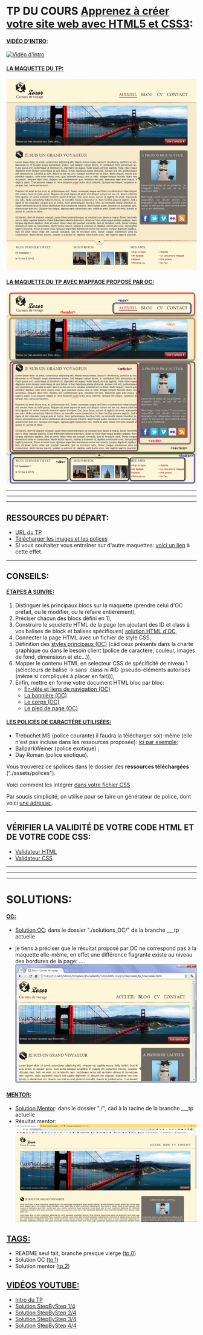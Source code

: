 # TP DU COURS [Apprenez à créer votre site web avec HTML5 et CSS3](https://openclassrooms.com/fr/courses/1603881-apprenez-a-creer-votre-site-web-avec-html5-et-css3):

#### <u>VIDÉO D'INTRO:</u>
[![Vidéo d'intro](https://i.imgur.com/vKb2F1B.png)](https://player.vimeo.com/video/243808215?color=7451eb)

#### <u>LA MAQUETTE DU TP:</u>
![i](https://raw.githubusercontent.com/achicyr/OC__frontend__P2/___tp/assets/maquette.png)
#### <u>LA MAQUETTE DU TP AVEC MAPPAGE PROPOSÉ PAR OC:</u>
![i](https://raw.githubusercontent.com/achicyr/OC__frontend__P2/___tp/assets/maquette_mapped.png)

---
---
---

## RESSOURCES DU DÉPART:

- [URL du TP](https://openclassrooms.com/fr/courses/1603881-apprenez-a-creer-votre-site-web-avec-html5-et-css3/1606688-tp-creez-un-site-pas-a-pas)
- [Télécharger les images et les polices](https://course.oc-static.com/ftp-tutos/cours/html-css/p3/ch4/tp_images_polices.zip)
- Si vous souhaitez vous entraîner sur d'autre maquettes: [voici un lien](https://html5up.net/) à cette effet.

---

## CONSEILS:

#### <u>ÉTAPES À SUIVRE:</u>
1. Distinguer les principaux blocs sur la maquette (prendre celui d'OC préfait, ou le modifier, ou le refaire entièrement),
2. Préciser chacun des blocs défini en 1),
3. Construire le squelette HTML de la page (en ajoutant des ID et class à vos balises de block et balises spécifiques) [solution HTML d'OC](https://openclassrooms.com/fr/courses/1603881-apprenez-a-creer-votre-site-web-avec-html5-et-css3/1606688-tp-creez-un-site-pas-a-pas#/id/r-1611503),
4. Connecter la page HTML avec un fichier de style CSS,
5. Définition des [styles principaux (OC)](https://openclassrooms.com/fr/courses/1603881-apprenez-a-creer-votre-site-web-avec-html5-et-css3/1606688-tp-creez-un-site-pas-a-pas#/id/r-1611544) (càd ceux présents dans la charte graphique ou dans le besoin client (police de caractère, couleur, images de fond, dimensiosn et etc...)),
6. Mapper le contenu HTML en selecteur CSS de spécificité de niveau 1 (sélecteurs de balise -> sans .class ni #ID (pseudo-éléments autorisés (même si compliqués à placer en fait))),
7. Enfin, mettre en forme votre document HTML bloc par bloc:
    - [En-tête et liens de navigation (OC)](https://openclassrooms.com/fr/courses/1603881-apprenez-a-creer-votre-site-web-avec-html5-et-css3/1606688-tp-creez-un-site-pas-a-pas#/id/r-1611567)
    - [La bannière (OC)](https://openclassrooms.com/fr/courses/1603881-apprenez-a-creer-votre-site-web-avec-html5-et-css3/1606688-tp-creez-un-site-pas-a-pas#/id/r-1611596)
    - [Le corps (OC)](https://openclassrooms.com/fr/courses/1603881-apprenez-a-creer-votre-site-web-avec-html5-et-css3/1606688-tp-creez-un-site-pas-a-pas#/id/r-1611604)
    - [Le pied de page (OC)](https://openclassrooms.com/fr/courses/1603881-apprenez-a-creer-votre-site-web-avec-html5-et-css3/1606688-tp-creez-un-site-pas-a-pas#/id/r-1611618)

#### <u>LES POLICES DE CARACTÈRE UTILISÉES:</u>
- Trebuchet MS  (police courante) il faudra la télécharger soit-même (elle n'est pas incluse dans les ressources proposée): [ici par exemple](https://www.cufonfonts.com/font/trebuchet-ms-2);
- BallparkWeiner  (police exotique) ;
- Day Roman  (police exotique).

Vous trouverez ce spolices dans le dossier des **ressources téléchargées** ("./assets/polices").

Voici comment les intégrer [dans votre fichier CSS](https://openclassrooms.com/fr/courses/1603881-apprenez-a-creer-votre-site-web-avec-html5-et-css3/1606688-tp-creez-un-site-pas-a-pas#/id/r-1611540)

Par soucis simplicité, on utilise pour se faire un générateur de police, dont voici [une adresse:](https://www.fontsquirrel.com/tools/webfont-generator).

---

## VÉRIFIER LA VALIDITÉ DE VOTRE CODE HTML ET DE VOTRE CODE CSS:
- [Validateur HTML](https://validator.w3.org/)
- [Validateur CSS](https://jigsaw.w3.org/css-validator/)

---
---
---

# SOLUTIONS:

#### <u>OC:</u>
- [Solution OC](https://github.com/achicyr/OC__frontend__P2/tree/___tp/solution_OC): dans le dossier "./solutions_OC/" de la branche ___tp actuelle

- je tiens à préciser que le résultat proposé par OC ne correspond pas à la maquette elle-même, en effet une différence flagrante existe au niveau des bordures de la page: ....
![i](https://raw.githubusercontent.com/achicyr/OC__frontend__P2/___tp/assets/resultat_OC.png)


#### <u>MENTOR:</u>

- [Solution Mentor](https://github.com/achicyr/OC__frontend__P2/tree/___tp/): dans le dossier "./", càd à la racine de la branche ___tp actuelle 
- Résultat mentor: 
![i](https://raw.githubusercontent.com/achicyr/OC__frontend__P2/___tp/assets/resultat_mentor.png)


## <u>TAGS:</u>

- README seul fait, branche presque vierge ([tp.0](https://github.com/achicyr/OC__frontend__P2/tree/tp.0))
- Solution OC ([tp.1](https://github.com/achicyr/OC__frontend__P2/tree/tp.1))
- Solution mentor ([tp.2](https://github.com/achicyr/OC__frontend__P2/tree/tp.2))

## <u>VIDÉOS YOUTUBE:</u>

- [Intro du TP](https://www.youtube.com/watch?v=)
- [Solution StepByStep 1/4](https://www.youtube.com/watch?v=)
- [Solution StepByStep 2/4](https://www.youtube.com/watch?v=)
- [Solution StepByStep 3/4](https://www.youtube.com/watch?v=)
- [Solution StepByStep 4/4](https://www.youtube.com/watch?v=)



